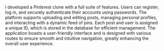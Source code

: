 I developed a Pinterest clone with a full suite of features. Users can register, log in, and securely authenticate their accounts using passwords. The platform supports uploading and editing posts, managing personal profiles, and interacting with a dynamic feed of pins. Each post and user is assigned a unique ID, which is stored in the database for efficient management. The application boasts a user-friendly interface and is designed with various routes to ensure smooth and intuitive navigation, greatly enhancing the overall user experience.
